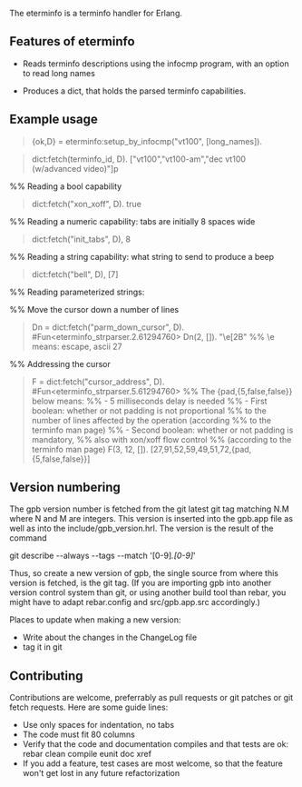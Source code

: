The eterminfo is a terminfo handler for Erlang.

Features of eterminfo
---------------------

* Reads terminfo descriptions using the infocmp program,
  with an option to read long names

* Produces a dict, that holds the parsed terminfo capabilities.

Example usage
-------------

  > {ok,D} = eterminfo:setup_by_infocmp("vt100", [long_names]).

  > dict:fetch(terminfo_id, D).
  ["vt100","vt100-am","dec vt100 (w/advanced video)"]p

  %% Reading a bool capability
  > dict:fetch("xon_xoff", D).
  true

  %% Reading a numeric capability: tabs are initially 8 spaces wide
  > dict:fetch("init_tabs", D),
  8

  %% Reading a string capability: what string to send to produce a beep
  > dict:fetch("bell", D),
  [7]

  %% Reading parameterized strings:

  %% Move the cursor down a number of lines
  > Dn = dict:fetch("parm_down_cursor", D).
  #Fun<eterminfo_strparser.2.61294760>
  > Dn(2, []).
  "\e[2B"   %% \e means: escape, ascii 27

  %% Addressing the cursor
  > F = dict:fetch("cursor_address", D).
  #Fun<eterminfo_strparser.5.61294760>
  %% The {pad,{5,false,false}} below means:
  %%  - 5 milliseconds delay is needed
  %%  - First boolean: whether or not padding is not proportional
  %%    to the number of lines affected by the operation (according
  %%    to the terminfo man page)
  %%  - Second boolean: whether or not padding is mandatory,
  %%    also with xon/xoff flow control
  %%    (according to the terminfo man page)
  > F(3, 12, []).
  [27,91,52,59,49,51,72,{pad,{5,false,false}}]
 


Version numbering
-----------------

The gpb version number is fetched from the git latest git tag
matching N.M where N and M are integers.  This version is
inserted into the gpb.app file as well as into the
include/gpb_version.hrl.  The version is the result of the command

  git describe --always --tags --match '[0-9]*.[0-9]*'

Thus, so create a new version of gpb, the single source from where
this version is fetched, is the git tag.   (If you are importing
gpb into another version control system than git, or using another
build tool than rebar, you might have to adapt rebar.config and
src/gpb.app.src accordingly.)

Places to update when making a new version:
* Write about the changes in the ChangeLog file
* tag it in git


Contributing
------------

Contributions are welcome, preferrably as pull requests or git patches
or git fetch requests.  Here are some guide lines:

* Use only spaces for indentation, no tabs
* The code must fit 80 columns
* Verify that the code and documentation compiles and that tests are ok:
  rebar clean compile eunit doc xref
* If you add a feature, test cases are most welcome,
  so that the feature won't get lost in any future refactorization
